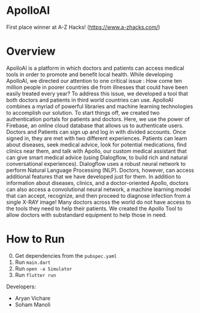 # ApolloAI

First place winner at A-Z Hacks! (https://www.a-zhacks.com/) 

# Overview

ApolloAI is a platform in which doctors and patients can access medical tools in order to promote and benefit local health. While developing ApolloAI, we directed our attention to one critical issue : How come ten million people in poorer countries die from illnesses that could have been easily treated every year? To address this issue, we developed a tool that both doctors and patients in third world countries can use. ApolloAI combines a myriad of powerful libraries and machine learning technologies to accomplish our solution. To start things off, we created two authentication portals for patients and doctors. Here, we use the power of Firebase, an online cloud database that allows us to authenticate users. Doctors and Patients can sign up and log in with divided accounts. Once signed in, they are met with two different experiences. Patients can learn about diseases, seek medical advice, look for potential medications, find clinics near them, and talk with Apollo, our custom medical assistant that can give smart medical advice (using Dialogflow, to build rich and natural conversational experiences). Dialogflow uses a robust neural network to perform Natural Language Processing (NLP).
Doctors, however, can access additional features that we have developed just for them. In addition to information about diseases, clinics, and a doctor-oriented Apollo, doctors can also access a convolutional neural network, a machine learning model that can accept, recognize, and then proceed to diagnose infection from a single X-RAY image! Many doctors across the world do not have access to the tools they need to help their patients. We created the Apollo Tool to allow doctors with substandard equipment to help those in need.

# How to Run 

0. Get dependencies from the `pubspec.yaml`
1. Run `main.dart`
2. Run `open -a Simulator`
3. Run `flutter run`

Developers: 
* Aryan Vichare
* Soham Manoli
